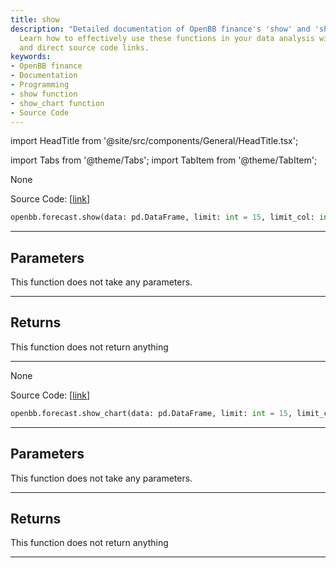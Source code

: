 ```yaml
---
title: show
description: "Detailed documentation of OpenBB finance's 'show' and 'show_chart' functions."
  Learn how to effectively use these functions in your data analysis with clear instructions
  and direct source code links.
keywords:
- OpenBB finance
- Documentation
- Programming
- show function
- show_chart function
- Source Code
---
```


import HeadTitle from '@site/src/components/General/HeadTitle.tsx';

<HeadTitle title="forecast.show - Reference | OpenBB SDK Docs" />

import Tabs from '@theme/Tabs';
import TabItem from '@theme/TabItem';

<Tabs>
<TabItem value="model" label="Model" default>

None

Source Code: [[link](https://github.com/OpenBB-finance/OpenBBTerminal/tree/main/openbb_terminal/forecast/forecast_view.py#L227)]

```python
openbb.forecast.show(data: pd.DataFrame, limit: int = 15, limit_col: int = 10, name: str = "", export: str = "")
```

---

## Parameters

This function does not take any parameters.

---

## Returns

This function does not return anything

---

</TabItem>
<TabItem value="view" label="Chart">

None

Source Code: [[link](https://github.com/OpenBB-finance/OpenBBTerminal/tree/main/openbb_terminal/forecast/forecast_view.py#L227)]

```python
openbb.forecast.show_chart(data: pd.DataFrame, limit: int = 15, limit_col: int = 10, name: str = "", export: str = "")
```

---

## Parameters

This function does not take any parameters.

---

## Returns

This function does not return anything

---

</TabItem>
</Tabs>
